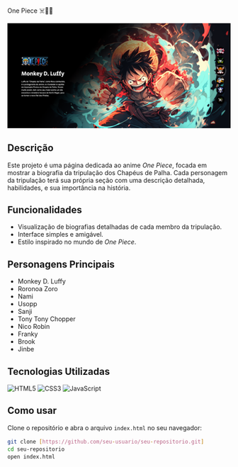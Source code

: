 One Piece ☠️🌊⛵

![One Piece](https://github.com/Medonca09/One_Piece/blob/main/Captura%20de%20tela%202024-10-23%20084658.png)

## Descrição
Este projeto é uma página dedicada ao anime *One Piece*, focada em mostrar a biografia da tripulação dos Chapéus de Palha. Cada personagem da tripulação terá sua própria seção com uma descrição detalhada, habilidades, e sua importância na história.

## Funcionalidades
- Visualização de biografias detalhadas de cada membro da tripulação.
- Interface simples e amigável.
- Estilo inspirado no mundo de *One Piece*.

## Personagens Principais
- Monkey D. Luffy
- Roronoa Zoro
- Nami
- Usopp
- Sanji
- Tony Tony Chopper
- Nico Robin
- Franky
- Brook
- Jinbe

## Tecnologias Utilizadas

![HTML5](https://img.shields.io/badge/HTML5-E34F26?style=for-the-badge&logo=html5&logoColor=white)
![CSS3](https://img.shields.io/badge/CSS3-1572B6?style=for-the-badge&logo=css3&logoColor=white)
![JavaScript](https://img.shields.io/badge/JavaScript-F7DF1E?style=for-the-badge&logo=javascript&logoColor=black)

## Como usar
Clone o repositório e abra o arquivo `index.html` no seu navegador:

```bash
git clone [https://github.com/seu-usuario/seu-repositorio.git]
cd seu-repositorio
open index.html
